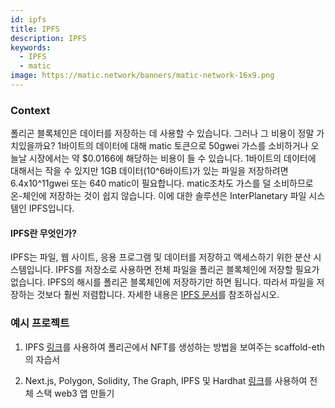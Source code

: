 ```yaml
---
id: ipfs
title: IPFS
description: IPFS
keywords:
  - IPFS
  - matic
image: https://matic.network/banners/matic-network-16x9.png
---
```



### Context

폴리곤 블록체인은 데이터를 저장하는 데 사용할 수 있습니다. 그러나 그 비용이 정말 가치있을까요? 1바이트의 데이터에 대해 matic 토큰으로 50gwei 가스를 소비하거나 오늘날 시장에서는 약 $0.0166에 해당하는 비용이 들 수 있습니다. 1바이트의 데이터에 대해서는 작을 수 있지만 1GB 데이터(10^6바이트)가 있는 파일을 저장하려면 6.4x10^11gwei 또는 640 matic이 필요합니다. matic조차도 가스를 덜 소비하므로 온-체인에 저장하는 것이 쉽지 않습니다. 이에 대한 솔루션은 InterPlanetary 파일 시스템인 IPFS입니다.

#### IPFS란 무엇인가?&#x20;

IPFS는 파일, 웹 사이트, 응용 프로그램 및 데이터를 저장하고 액세스하기 위한 분산 시스템입니다. IPFS를 저장소로 사용하면 전체 파일을 폴리곤 블록체인에 저장할 필요가 없습니다. IPFS의 해시를 폴리곤 블록체인에 저장하기만 하면 됩니다. 따라서 파일을 저장하는 것보다 훨씬 저렴합니다. 자세한 내용은 [IPFS 문서](https://docs.ipfs.io/)를 참조하십시오. &#x20;

### 예시 프로젝트

 1) IPFS [링크](https://github.com/scaffold-eth/scaffold-eth/tree/simple-nft-example)를 사용하여 폴리곤에서 NFT를 생성하는 방법을 보여주는 scaffold-eth의 자습서

 2) Next.js, Polygon, Solidity, The Graph, IPFS 및 Hardhat [링크](https://dev.to/dabit3/the-complete-guide-to-full-stack-web3-development-4g74)를 사용하여 전체 스택 web3 앱 만들기
